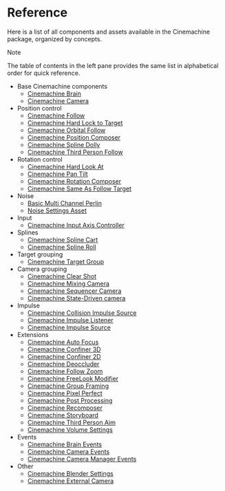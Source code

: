 # Reference

<!--- Temporary list by main topic, to be reviewed, completed, and improved. --->

Here is a list of all components and assets available in the Cinemachine package, organized by concepts.

> [!NOTE]
> The table of contents in the left pane provides the same list in alphabetical order for quick reference.

* Base Cinemachine components
  * [Cinemachine Brain](CinemachineBrain.md)
  * [Cinemachine Camera](CinemachineCamera.md)
* Position control
  * [Cinemachine Follow](CinemachineFollow.md)
  * [Cinemachine Hard Lock to Target](CinemachineHardLockToTarget.md)
  * [Cinemachine Orbital Follow](CinemachineOrbitalFollow.md)
  * [Cinemachine Position Composer](CinemachinePositionComposer.md)
  * [Cinemachine Spline Dolly](CinemachineSplineDolly.md)
  * [Cinemachine Third Person Follow](CinemachineThirdPersonFollow.md)
* Rotation control
  * [Cinemachine Hard Look At](CinemachineHardLookAt.md)
  * [Cinemachine Pan Tilt](CinemachinePanTilt.md)
  * [Cinemachine Rotation Composer](CinemachineRotationComposer.md)
  * [Cinemachine Same As Follow Target](CinemachineSameAsFollowTarget.md)
* Noise
  * [Basic Multi Channel Perlin](CinemachineBasicMultiChannelPerlin.md)
  * [Noise Settings Asset](CinemachineNoiseProfiles.md)
* Input
  * [Cinemachine Input Axis Controller](CinemachineInputAxisController.md)
* Splines
  * [Cinemachine Spline Cart](CinemachineSplineCart.md)
  * [Cinemachine Spline Roll](CinemachineSplineRoll.md)
* Target grouping
  * [Cinemachine Target Group](CinemachineTargetGroup.md)
  <!---* Cinemachine Group Weight Manipulator (component, missing in docs)--->
* Camera grouping
  * [Cinemachine Clear Shot](CinemachineClearShot.md)
  * [Cinemachine Mixing Camera](CinemachineMixingCamera.md)
  * [Cinemachine Sequencer Camera](CinemachineSequencerCamera.md)
  * [Cinemachine State-Driven camera](CinemachineStateDrivenCamera.md)
* Impulse
  * [Cinemachine Collision Impulse Source](CinemachineCollisionImpulseSource.md)
  * [Cinemachine Impulse Listener](CinemachineImpulseListener.md)
  * [Cinemachine Impulse Source](CinemachineImpulseSource.md)
  <!---* Cinemachine External Impulse Listener (component, missing in docs)--->
* Extensions
  * [Cinemachine Auto Focus](CinemachineAutoFocus.md)
  * [Cinemachine Confiner 3D](CinemachineConfiner3D.md)
  * [Cinemachine Confiner 2D](CinemachineConfiner2D.md)
  * [Cinemachine Deoccluder](CinemachineDeoccluder.md)
  * [Cinemachine Follow Zoom](CinemachineFollowZoom.md)
  * [Cinemachine FreeLook Modifier](CinemachineFreeLookModifier.md)
  * [Cinemachine Group Framing](CinemachineGroupFraming.md)
  * [Cinemachine Pixel Perfect](CinemachinePixelPerfect.md)<!---/!\ Not found in Editor--->
  * [Cinemachine Post Processing](CinemachinePostProcessing.md)<!---/!\ Deprecated in latest supported Editor version--->
  * [Cinemachine Recomposer](CinemachineRecomposer.md)
  * [Cinemachine Storyboard](CinemachineStoryboard.md)
  * [Cinemachine Third Person Aim](CinemachineThirdPersonAim.md)
  * [Cinemachine Volume Settings](CinemachineVolumeSettings.md)
  <!---* Cinemachine Camera Offset (component/extension, missing in docs)--->
* Events
  * [Cinemachine Brain Events](CinemachineBrainEvents.md)
  * [Cinemachine Camera Events](CinemachineCameraEvents.md)
  * [Cinemachine Camera Manager Events](CinemachineCameraManagerEvents.md)
* Other
  * [Cinemachine Blender Settings](CinemachineBlending.md)
  * [Cinemachine External Camera](CinemachineExternalCamera.md)
  <!---* Cinemachine Channel Names (asset, missing in docs)--->
  <!---* Cinemachine Trigger Action (component, missing in docs)--->
